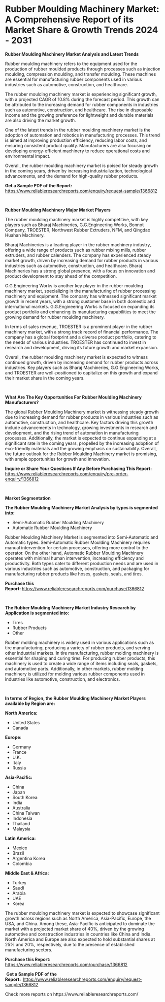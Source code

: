 <p><h1>Rubber Moulding Machinery Market: A Comprehensive Report of its Market Share & Growth Trends 2024 - 2031</h1></p><p><strong>Rubber Moulding Machinery Market Analysis and Latest Trends</strong></p>
<p><p>Rubber moulding machinery refers to the equipment used for the production of rubber moulded products through processes such as injection moulding, compression moulding, and transfer moulding. These machines are essential for manufacturing rubber components used in various industries such as automotive, construction, and healthcare.</p><p>The rubber moulding machinery market is experiencing significant growth, with a projected CAGR of 10.8% during the forecast period. This growth can be attributed to the increasing demand for rubber components in industries such as automotive, construction, and healthcare. The rise in disposable income and the growing preference for lightweight and durable materials are also driving the market growth.</p><p>One of the latest trends in the rubber moulding machinery market is the adoption of automation and robotics in manufacturing processes. This trend is aimed at improving production efficiency, reducing labor costs, and ensuring consistent product quality. Manufacturers are also focusing on developing energy-efficient machinery to reduce operational costs and environmental impact.</p><p>Overall, the rubber moulding machinery market is poised for steady growth in the coming years, driven by increasing industrialization, technological advancements, and the demand for high-quality rubber products.</p></p>
<p><strong>Get a Sample PDF of the Report:&nbsp;</strong> <a href="https://www.reliableresearchreports.com/enquiry/request-sample/1366812">https://www.reliableresearchreports.com/enquiry/request-sample/1366812</a></p>
<p>&nbsp;</p>
<p><strong>Rubber Moulding Machinery Major Market Players</strong></p>
<p><p>The rubber moulding machinery market is highly competitive, with key players such as Bharaj Machineries, G.G.Engineering Works, Bonnot Company, TROESTER, Northwest Rubber Extruders, NFM, and Qingdao Huahan Machinery. </p><p>Bharaj Machineries is a leading player in the rubber machinery industry, offering a wide range of products such as rubber mixing mills, rubber extruders, and rubber calenders. The company has experienced steady market growth, driven by increasing demand for rubber products in various industries such as automotive, construction, and healthcare. Bharaj Machineries has a strong global presence, with a focus on innovation and product development to stay ahead of the competition.</p><p>G.G.Engineering Works is another key player in the rubber moulding machinery market, specializing in the manufacturing of rubber processing machinery and equipment. The company has witnessed significant market growth in recent years, with a strong customer base in both domestic and international markets. G.G.Engineering Works is focused on expanding its product portfolio and enhancing its manufacturing capabilities to meet the growing demand for rubber moulding machinery.</p><p>In terms of sales revenue, TROESTER is a prominent player in the rubber machinery market, with a strong track record of financial performance. The company has a global footprint and a diverse product portfolio, catering to the needs of various industries. TROESTER has continued to invest in research and development, driving its future growth and market expansion.</p><p>Overall, the rubber moulding machinery market is expected to witness continued growth, driven by increasing demand for rubber products across industries. Key players such as Bharaj Machineries, G.G.Engineering Works, and TROESTER are well-positioned to capitalize on this growth and expand their market share in the coming years.</p></p>
<p>&nbsp;</p>
<p><strong>What Are The Key Opportunities For Rubber Moulding Machinery Manufacturers?</strong></p>
<p><p>The global Rubber Moulding Machinery market is witnessing steady growth due to increasing demand for rubber products in various industries such as automotive, construction, and healthcare. Key factors driving this growth include advancements in technology, growing investments in research and development, and the rising trend of automation in manufacturing processes. Additionally, the market is expected to continue expanding at a significant rate in the coming years, propelled by the increasing adoption of eco-friendly materials and the growing emphasis on sustainability. Overall, the future outlook for the Rubber Moulding Machinery market is promising, with ample opportunities for growth and innovation.</p></p>
<p><strong>Inquire or Share Your Questions If Any Before Purchasing This Report:</strong> <a href="https://www.reliableresearchreports.com/enquiry/pre-order-enquiry/1366812">https://www.reliableresearchreports.com/enquiry/pre-order-enquiry/1366812</a></p>
<p>&nbsp;</p>
<p><strong>Market Segmentation</strong></p>
<p><strong>The Rubber Moulding Machinery Market Analysis by types is segmented into:</strong></p>
<p><ul><li>Semi-Automatic Rubber Moulding Machinery</li><li>Automatic Rubber Moulding Machinery</li></ul></p>
<p><p>Rubber Moulding Machinery Market is segmented into Semi-Automatic and Automatic types. Semi-Automatic Rubber Moulding Machinery requires manual intervention for certain processes, offering more control to the operator. On the other hand, Automatic Rubber Moulding Machinery operates with minimal human intervention, increasing efficiency and productivity. Both types cater to different production needs and are used in various industries such as automotive, construction, and packaging for manufacturing rubber products like hoses, gaskets, seals, and tires.</p></p>
<p><strong>Purchase this Report:&nbsp;</strong><a href="https://www.reliableresearchreports.com/purchase/1366812">https://www.reliableresearchreports.com/purchase/1366812</a></p>
<p>&nbsp;</p>
<p><strong>The Rubber Moulding Machinery Market Industry Research by Application is segmented into:</strong></p>
<p><ul><li>Tires</li><li>Rubber Products</li><li>Other</li></ul></p>
<p><p>Rubber molding machinery is widely used in various applications such as tire manufacturing, producing a variety of rubber products, and serving other industrial markets. In tire manufacturing, rubber molding machinery is essential for shaping and curing tires. For producing rubber products, this machinery is used to create a wide range of items including seals, gaskets, and automotive parts. Additionally, in other markets, rubber molding machinery is utilized for molding various rubber components used in industries like automotive, construction, and electronics.</p></p>
<p>&nbsp;</p>
<p><strong>In terms of Region, the Rubber Moulding Machinery Market Players available by Region are:</strong></p>
<p>
    <p> <strong> North America: </strong>
        <ul>
            <li>United States</li>
            <li>Canada</li>
        </ul>
        </p> 
    <p> <strong> Europe: </strong>
        <ul>
            <li>Germany</li>
            <li>France</li>
            <li>U.K.</li>
            <li>Italy</li>
            <li>Russia</li>
        </ul>
        </p> 
    <p> <strong> Asia-Pacific: </strong>
        <ul>
            <li>China</li>
            <li>Japan</li>
            <li>South Korea</li>
            <li>India</li>
            <li>Australia</li>
            <li>China Taiwan</li>
            <li>Indonesia</li>
            <li>Thailand</li>
            <li>Malaysia</li>
        </ul>
        </p> 
    <p> <strong> Latin America: </strong>
        <ul>
            <li>Mexico</li>
            <li>Brazil</li>
            <li>Argentina Korea</li>
            <li>Colombia</li>
        </ul>
        </p> 
    <p> <strong> Middle East & Africa: </strong>
        <ul>
            <li>Turkey</li>
            <li>Saudi</li>
            <li>Arabia</li>
            <li>UAE</li>
            <li>Korea</li>
        </ul>
    </p>
    </p>
<p><p>The rubber moulding machinery market is expected to showcase significant growth across regions such as North America, Asia-Pacific, Europe, the USA, and China. Among these, Asia-Pacific is anticipated to dominate the market with a projected market share of 40%, driven by the growing automotive and construction industries in countries like China and India. North America and Europe are also expected to hold substantial shares at 25% and 20%, respectively, due to the presence of established manufacturing sectors.</p></p>
<p><strong>Purchase this Report: </strong><a href="https://www.reliableresearchreports.com/purchase/1366812">https://www.reliableresearchreports.com/purchase/1366812</a></p>
<p>&nbsp;<strong>Get a Sample PDF of the Report:&nbsp;&nbsp;</strong><a href="https://www.reliableresearchreports.com/enquiry/request-sample/1366812">https://www.reliableresearchreports.com/enquiry/request-sample/1366812</a></p>
<p><strong></strong></p>
<p>Check more reports on https://www.reliableresearchreports.com/</p>